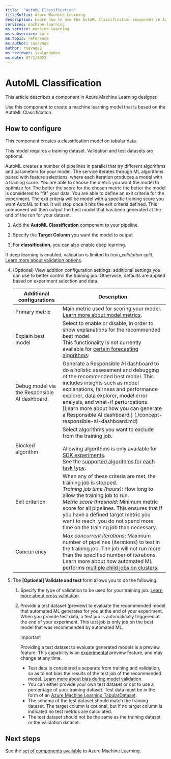 ```yaml
---
title:  "AutoML Classification"
titleSuffix: Azure Machine Learning
description: Learn how to use the AutoML Classification component in Azure Machine Learning to create a classifier using ML Table data.
services: machine-learning
ms.service: machine-learning
ms.subservice: core
ms.topic: reference
ms.author: rasavage
author: rsavage2
ms.reviewer: ssalgadodev
ms.date: 07/1/2023
---
```


# AutoML Classification

This article describes a component in Azure Machine Learning designer.

Use this component to create a machine learning model that is based on the AutoML Classification.


## How to configure 

This component creates a classification model on tabular data.

This model requires a training dataset. Validation and test datasets are optional. 

AutoML creates a number of pipelines in parallel that try different algorithms and parameters for your model. The service iterates through ML algorithms paired with feature selections, where each iteration produces a model with a training score. You are able to choose the metric you want the model to optimize for. The better the score for the chosen metric the better the model is considered to "fit" your data. You are able to define an exit criteria for the experiment. The exit criteria will be model with a specific training score you want AutoML to find. It will stop once it hits the exit criteria defined. This component will then output the best model that has been generated at the end of the run for your dataset.


1.  Add the **AutoML Classification** component to your pipeline.

1.  Specify the **Target Column** you want the model to output 

1. For **classification**, you can also enable deep learning.
    
If deep learning is enabled, validation is limited to _train_validation split_. [Learn more about validation options](../v1/how-to-configure-cross-validation-data-splits.md).


4. (Optional) View addition configuration settings: additional settings you can use to better control the training job. Otherwise, defaults are applied based on experiment selection and data. 

    Additional configurations|Description
    ------|------
    Primary metric| Main metric used for scoring your model. [Learn more about model metrics](../how-to-configure-auto-train.md#primary-metric).
    Explain best model | Select to enable or disable, in order to show explanations for the recommended best model. <br> This functionality is not currently available for [certain forecasting algorithms](../v1/how-to-machine-learning-interpretability-automl.md#interpretability-during-training-for-the-best-model).
   Debug model via the Responsible AI dashboard | Generate a Responsible AI dashboard to do a holistic assessment and debugging of the recommended best model. This includes insights such as model explanations, fairness and performance explorer, data explorer, model error analysis, and what-if perturbations. [Learn more about how you can generate a Responsible AI dashboard.] (./concept-responsible-ai-dashboard.md)
    Blocked algorithm| Select algorithms you want to exclude from the training job. <br><br> Allowing algorithms is only available for [SDK experiments](../how-to-configure-auto-train.md#supported-algorithms). <br> See the [supported algorithms for each task type](/python/api/azureml-automl-core/azureml.automl.core.shared.constants.supportedmodels).
    Exit criterion| When any of these criteria are met, the training job is stopped. <br> *Training job time (hours)*: How long to allow the training job to run. <br> *Metric score threshold*:  Minimum metric score for all pipelines. This ensures that if you have a defined target metric you want to reach, you do not spend more time on the training job than necessary.
    Concurrency| *Max concurrent iterations*: Maximum number of pipelines (iterations) to test in the training job. The job will not run more than the specified number of iterations. Learn more about how automated ML performs [multiple child jobs on clusters](../how-to-configure-auto-train.md#multiple-child-runs-on-clusters).


1. The **[Optional] Validate and test** form allows you to do the following. 

    1. Specify the type of validation to be used for your training job. [Learn more about cross validation](../v1/how-to-configure-cross-validation-data-splits.md#prerequisites). 
    
    1. Provide a test dataset (preview) to evaluate the recommended model that automated ML generates for you at the end of your experiment. When you provide test data, a test job is automatically triggered at the end of your experiment. This test job is only job on the best model that was recommended by automated ML. 
    
        >[!IMPORTANT]
        > Providing a test dataset to evaluate generated models is a preview feature. This capability is an [experimental](/python/api/overview/azure/ml/#stable-vs-experimental) preview feature, and may change at any time.
        
        * Test data is considered a separate from training and validation, so as to not bias the results of the test job of the recommended model. [Learn more about bias during model validation](../concept-automated-ml.md#training-validation-and-test-data).
        * You can either provide your own test dataset or opt to use a percentage of your training dataset. Test data must be in the form of an [Azure Machine Learning TabularDataset](../v1/how-to-create-register-datasets.md#tabulardataset).         
        * The schema of the test dataset should match the training dataset. The target column is optional, but if no target column is indicated no test metrics are calculated.
        * The test dataset should not be the same as the training dataset or the validation dataset.
     


## Next steps

See the [set of components available](../component-reference/component-reference.md) to Azure Machine Learning.

